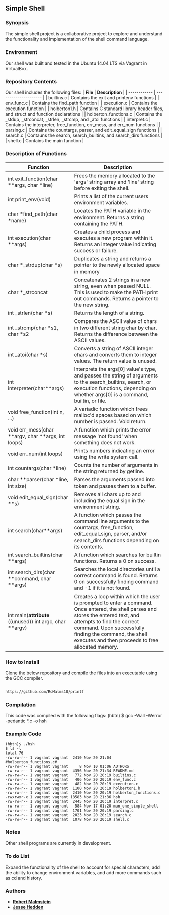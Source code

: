 ## Simple Shell
### Synopsis
The simple shell project is a collaborative project to explore and understand the functionality and implementation of the shell command language.

### Environment
Our shell was built and tested in the Ubuntu 14.04 LTS via Vagrant in VirtualBox.

### Repository Contents
Our shell includes the following files:
|  **File**  |   **Description**   |
| ------------ | --------------------- |
| builtins.c | Contains the exit and printenv functions |
| env_func.c | Contains the find_path function |
| execution.c | Contains the execution function |
| holberton1.h | Contains C standard library header files, and struct and function declarations |
| holberton_functions.c | Contains the _stdup, _strconcat, _strlen, _strcmp, and _atoi functions |
| interpret.c | Contains the interpreter, free_function, err_mess, and err_num functions |
| parsing.c | Contains the countargs, parser, and edit_equal_sign functions |
| search.c | Contauns the search, search_builtins, and search_dirs functions |
| shell.c | Contains the main function |

### Description of Functions
| **Function** | **Description** |
| -------------- | ---------------- |
| int exit_function(char **args, char *line) | Frees the memory allocated to the 'args' string array and 'line' string before exiting the shell. |
| int print_env(void) | Prints a list of the current users environment variables. |
| char *find_path(char *name) | Locates the PATH variable in the environment. Returns a string containing the PATH. |
| int execution(char **args) | Creates a child process and executes a new program within it. Returns an integer value indicating success or failure. |
| char *_strdup(char *s) | Duplicates a string and returns a pointer to the newly allocated space in memory |
| char *_strconcat | Concatenates 2 strings in a new string, even when passed NULL. This is used to make the PATH print out commands. Returns a pointer to the new string. |
| int _strlen(char *s) | Returns the length of a string. |
| int _strcmp(char *s1, char *s2 | Compares the ASCII value of chars in two different string char by char. Returns the difference between the ASCII values. |
| int _atoi(char *s) | Converts a string of ASCII integer chars and converts them to integer values. The return value is unused. |
| int interpreter(char**args) | Interprets the args[0] value's type, and passes the string of arguments to the search_builtins, search, or execution functions, depending on whether args[0] is a command, builtin, or file. |
| void free_function(int n, ...) | A variadic function which frees malloc'd spaces based on which number is passed. Void return. |
| void err_mess(char **argv, char **args, int loops) | A function which prints the error message 'not found' when something does not work. |
| void err_num(int loops) | Prints numbers indicating an error using the write system call. |
| int countargs(char *line) | Counts the number of arguments in the string returned by getline. |
| char **parser(char *line, int size) | Parses the arguments passed into token and passes them to a buffer. |
| void edit_equal_sign(char **s) | Removes all chars up to and including the equal sign in the environment string. |
| int search(char**args) | A function which passes the command line arguments to the countargs, free_function, edit_equal_sign, parser, and/or search_dirs functions depending on its contents. |
| int search_builtins(char **args) | A function which searches for builtin functions. Returns a 0 on success. |
| int search_dirs(char **command, char **args) | Searches the local directories until a correct command is found. Returns 0 on successfully finding command and -1 if it is not found. |
| int main(__attribute__ ((unused)) int argc, char **argv) | Creates a loop within which the user is prompted to enter a command. Once entered, the shell parses and stores the entered text, and attempts to find the correct command. Upon successfully finding the command, the shell executes and then proceeds to free allocated memory. |

### How to Install
Clone the below repository and compile the files into an executable using the GCC compiler.
```

https://github.com/RoMalms10/printf
```

### Compilation

This code was compiled with the following flags:
     (hbtn) $ gcc -Wall -Werror -pedantic *.c -o hsh

### Example Code

```
(hbtn)$ ./hsh
$ ls -l
total 76
-rw-rw-r-- 1 vagrant vagrant  2410 Nov 20 21:04 #holberton_functions.c#
-rw-rw-r-- 1 vagrant vagrant     8 Nov 10 01:06 AUTHORS
-rw-rw-r-- 1 vagrant vagrant  4356 Nov 20 21:34 README.md
-rw-rw-r-- 1 vagrant vagrant   772 Nov 20 20:19 builtins.c
-rw-rw-r-- 1 vagrant vagrant   406 Nov 20 20:19 env_func.c
-rw-rw-r-- 1 vagrant vagrant   482 Nov 20 20:19 execution.c
-rw-rw-r-- 1 vagrant vagrant  1100 Nov 20 20:19 holberton1.h
-rw-rw-r-- 1 vagrant vagrant  2410 Nov 20 20:19 holberton_functions.c
-rwxrwxr-x 1 vagrant vagrant 18583 Nov 20 21:36 hsh
-rw-rw-r-- 1 vagrant vagrant  2445 Nov 20 20:19 interpret.c
-rw-rw-r-- 1 vagrant vagrant   584 Nov 17 01:20 man_one_simple_shell
-rw-rw-r-- 1 vagrant vagrant  1701 Nov 20 20:19 parsing.c
-rw-rw-r-- 1 vagrant vagrant  2023 Nov 20 20:19 search.c
-rw-rw-r-- 1 vagrant vagrant  1078 Nov 20 20:19 shell.c
```

### Notes
Other shell programs are currently in development.

### To do List
Expand the functionality of the shell to account for special characters, add the ability to change environment variables, and add more commands such as cd and history.

### Authors

* [**Robert Malmstein**](https://github.com/RoMalms10)
* [**Jesse Hedden**](https://github.com/jagrvargen)
